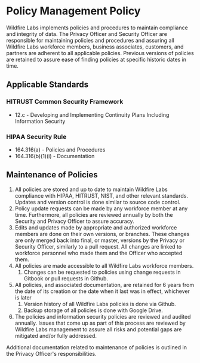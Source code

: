 # Policy Management Policy

Wildfire Labs implements policies and procedures to maintain compliance and integrity of data. The Privacy Officer and Security Officer are responsible for maintaining policies and procedures and assuring all Wildfire Labs workforce members, business associates, customers, and partners are adherent to all applicable policies. Previous versions of policies are retained to assure ease of finding policies at specific historic dates in time.

## **Applicable Standards**

### **HITRUST Common Security Framework**

* 12.c - Developing and Implementing Continuity Plans Including Information Security

### **HIPAA Security Rule**

* 164.316\(a\) - Policies and Procedures
* 164.316\(b\)\(1\)\(i\) - Documentation

## **Maintenance of Policies**

1. All policies are stored and up to date to maintain Wildfire Labs compliance with HIPAA, HITRUST, NIST, and other relevant standards. Updates and version control is done similar to source code control.
2. Policy update requests can be made by any workforce member at any time. Furthermore, all policies are reviewed annually by both the Security and Privacy Officer to assure accuracy.
3. Edits and updates made by appropriate and authorized workforce members are done on their own versions, or branches. These changes are only merged back into final, or master, versions by the Privacy or Security Officer, similarly to a pull request. All changes are linked to workforce personnel who made them and the Officer who accepted them.
4. All policies are made accessible to all Wildfire Labs workforce members.
   1. Changes can be requested to policies using change requests in Gitbook or pull requests in Github.
5. All policies, and associated documentation, are retained for 6 years from the date of its creation or the date when it last was in effect, whichever is later
   1. Version history of all Wildfire Labs policies is done via Github.
   2. Backup storage of all policies is done with Google Drive.
6. The policies and information security policies are reviewed and audited annually. Issues that come up as part of this process are reviewed by Wildfire Labs management to assure all risks and potential gaps are mitigated and/or fully addressed.

Additional documentation related to maintenance of policies is outlined in the Privacy Officer's responsibilities.

